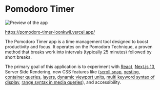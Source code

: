 # Pomodoro Timer

![Preview of the app](https://github.com/loonkwil/pomodoro-timer/assets/1401202/aa6a57d0-5231-4531-b9e6-dfab1b9c631e)

https://pomodoro-timer-loonkwil.vercel.app/

The Pomodoro Timer app is a time management tool designed to boost
productivity and focus. It operates on the Pomodoro Technique, a proven
method that breaks work into intervals (typically 25 minutes) followed
by short breaks.

The primary goal of this application is to experiment with
[React](https://react.dev/),
[Next.js 13](https://nextjs.org/),
Server Side Rendering,
new CSS features like ([scroll snap](https://developer.mozilla.org/en-US/docs/Web/CSS/CSS_scroll_snap),
[nesting](https://drafts.csswg.org/css-nesting/),
[container queries](https://developer.mozilla.org/en-US/docs/Web/CSS/CSS_container_queries),
[layers](https://developer.mozilla.org/en-US/docs/Web/CSS/@layer),
[dynamic viewport units](https://developer.mozilla.org/en-US/docs/Web/CSS/length#relative_length_units_based_on_viewport),
[multi keyword syntax of display](https://developer.mozilla.org/en-US/docs/Web/CSS/display/multi-keyword_syntax_of_display),
[range syntax in media queries](https://developer.mozilla.org/en-US/docs/Web/CSS/CSS_media_queries/Using_media_queries#syntax_improvements_in_level_4)),
and accessibility.
